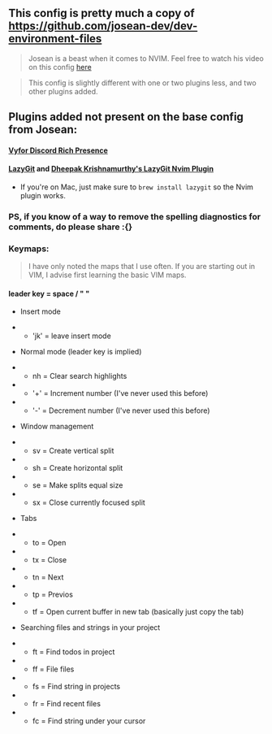 ## This config is pretty much a copy of https://github.com/josean-dev/dev-environment-files

> Josean is a beast when it comes to NVIM. Feel free to watch his video on this config [here](https://www.youtube.com/watch?v=6pAG3BHurdM)

> This config is slightly different with one or two plugins less, and two other plugins added.

## Plugins added not present on the base config from Josean:
#### [Vyfor Discord Rich Presence](https://github.com/vyfor/cord.nvim/tree/client-server)

#### [LazyGit](https://github.com/jesseduffield/lazygit) and [Dheepak Krishnamurthy's LazyGit Nvim Plugin](https://github.com/kdheepak/lazygit.nvim)

- If you're on Mac, just make sure to `brew install lazygit` so the Nvim plugin works.

### PS, if you know of a way to remove the spelling diagnostics for comments, do please share :{}

### Keymaps:

> I have only noted the maps that I use often. If you are starting out in VIM, I advise first learning the basic VIM maps.

#### leader key = space / " "

- Insert mode
- - 'jk' = leave insert mode

- Normal mode (leader key is implied)
- - nh = Clear search highlights
- - '+' = Increment number (I've never used this before)
- - '-' = Decrement number (I've never used this before)

- Window management
- - sv = Create vertical split
- - sh = Create horizontal split
- - se = Make splits equal size
- - sx = Close currently focused split

- Tabs
- - to = Open
- - tx = Close
- - tn = Next
- - tp = Previos
- - tf = Open current buffer in new tab (basically just copy the tab)

- Searching files and strings in your project
- - ft = Find todos in project
- - ff = File files
- - fs = Find string in projects
- - fr = Find recent files
- - fc = Find string under your cursor
